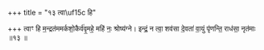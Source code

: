 +++
title = "१३ त्वा\uf15c हि"

+++
त्वाꣳ हि म॒न्द्रत॑ममर्कशो॒कैर्व॑वृ॒महे॒ महि॑ नः॒ श्रोष्य॑ग्ने। इन्द्रं॒ न त्वा॒ शव॑सा दे॒वता॑ वा॒युं पृ॑णन्ति॒ राध॑सा॒ नृत॑माः ॥१३ ॥